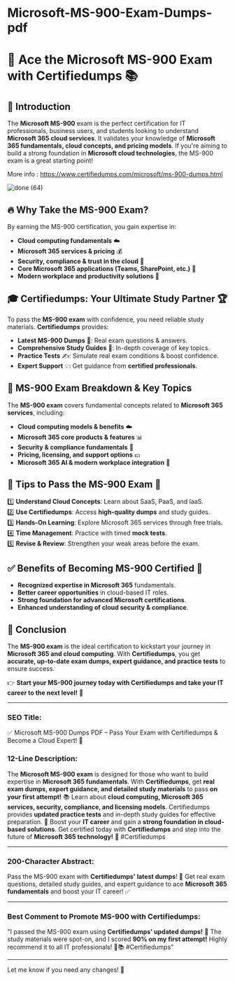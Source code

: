 # Microsoft-MS-900-Exam-Dumps-pdf

# 🚀 Ace the Microsoft MS-900 Exam with Certifiedumps 📚  

## 🎯 Introduction  
The **Microsoft MS-900** exam is the perfect certification for IT professionals, business users, and students looking to understand **Microsoft 365 cloud services**. It validates your knowledge of **Microsoft 365 fundamentals, cloud concepts, and pricing models**. If you're aiming to build a strong foundation in **Microsoft cloud technologies**, the MS-900 exam is a great starting point!  

More info : https://www.certifiedumps.com/microsoft/ms-900-dumps.html

![done (64)](https://github.com/user-attachments/assets/af101624-2302-430b-9d8f-9bc05da7cd76)


## 🔥 Why Take the MS-900 Exam?  
By earning the MS-900 certification, you gain expertise in:  
- **Cloud computing fundamentals** ☁️  
- **Microsoft 365 services & pricing** 💰  
- **Security, compliance & trust in the cloud** 🔐  
- **Core Microsoft 365 applications (Teams, SharePoint, etc.)** 🏢  
- **Modern workplace and productivity solutions** 🚀  

## 🎓 Certifiedumps: Your Ultimate Study Partner 🏆  
To pass the **MS-900 exam** with confidence, you need reliable study materials. **Certifiedumps** provides:  
- **Latest MS-900 Dumps** 📜: Real exam questions & answers.  
- **Comprehensive Study Guides** 📘: In-depth coverage of key topics.  
- **Practice Tests** ✍️: Simulate real exam conditions & boost confidence.  
- **Expert Support** 💡: Get guidance from **certified professionals**.  

## 📖 MS-900 Exam Breakdown & Key Topics  
The **MS-900 exam** covers fundamental concepts related to **Microsoft 365 services**, including:  
- **Cloud computing models & benefits** ☁️  
- **Microsoft 365 core products & features** 📊  
- **Security & compliance fundamentals** 🔐  
- **Pricing, licensing, and support options** 💵  
- **Microsoft 365 AI & modern workplace integration** 🤖  

## 🔑 Tips to Pass the MS-900 Exam 🏅  
1️⃣ **Understand Cloud Concepts**: Learn about SaaS, PaaS, and IaaS.  
2️⃣ **Use Certifiedumps**: Access **high-quality dumps** and study guides.  
3️⃣ **Hands-On Learning**: Explore Microsoft 365 services through free trials.  
4️⃣ **Time Management**: Practice with timed **mock tests**.  
5️⃣ **Revise & Review**: Strengthen your weak areas before the exam.  

## ✅ Benefits of Becoming MS-900 Certified 🌟  
- **Recognized expertise in Microsoft 365** fundamentals.  
- **Better career opportunities** in cloud-based IT roles.  
- **Strong foundation for advanced Microsoft certifications**.  
- **Enhanced understanding of cloud security & compliance**.  

## 🎯 Conclusion  
The **MS-900 exam** is the ideal certification to kickstart your journey in **Microsoft 365 and cloud computing**. With **Certifiedumps**, you get **accurate, up-to-date exam dumps, expert guidance, and practice tests** to ensure success.  

👉 **Start your MS-900 journey today with Certifiedumps and take your IT career to the next level!** 🚀  

---

### **SEO Title:**  
✅ Microsoft MS-900 Dumps PDF – Pass Your Exam with Certifiedumps & Become a Cloud Expert! 🚀  

### **12-Line Description:**  
The **Microsoft MS-900 exam** is designed for those who want to build expertise in **Microsoft 365 fundamentals**. With **Certifiedumps**, get **real exam dumps, expert guidance, and detailed study materials** to pass **on your first attempt!** 📚 Learn about **cloud computing, Microsoft 365 services, security, compliance, and licensing models**. Certifiedumps provides **updated practice tests** and in-depth study guides for effective preparation. 🎯 Boost your **IT career** and gain a **strong foundation in cloud-based solutions**. Get certified today with **Certifiedumps** and step into the future of **Microsoft 365 technology!** 🚀 #Certifiedumps  

---

### **200-Character Abstract:**  
Pass the MS-900 exam with **Certifiedumps' latest dumps**! 🚀 Get real exam questions, detailed study guides, and expert guidance to ace **Microsoft 365 fundamentals** and boost your IT career! ✅  

---

### **Best Comment to Promote MS-900 with Certifiedumps:**  
"I passed the MS-900 exam using **Certifiedumps' updated dumps!** 🎯 The study materials were spot-on, and I scored **90% on my first attempt!** Highly recommend it to all IT professionals! 🚀📚 #Certifiedumps"  

---

Let me know if you need any changes! 🚀
